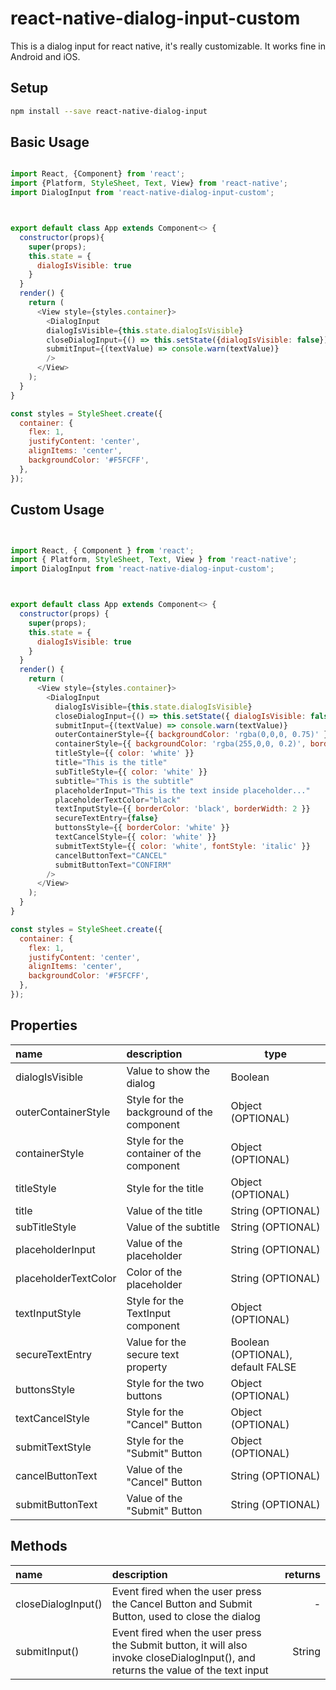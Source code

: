 # react-native-dialog-input-custom
This is a dialog input for react native, it's really customizable.
It works fine in Android and iOS.

## Setup

```bash
npm install --save react-native-dialog-input
```
## Basic Usage

```javascript

import React, {Component} from 'react';
import {Platform, StyleSheet, Text, View} from 'react-native';
import DialogInput from 'react-native-dialog-input-custom';



export default class App extends Component<> {
  constructor(props){
    super(props);
    this.state = {
      dialogIsVisible: true
    }
  }
  render() {
    return (
      <View style={styles.container}>
        <DialogInput 
        dialogIsVisible={this.state.dialogIsVisible}
        closeDialogInput={() => this.setState({dialogIsVisible: false})}
        submitInput={(textValue) => console.warn(textValue)}
        />
      </View>
    );
  }
}

const styles = StyleSheet.create({
  container: {
    flex: 1,
    justifyContent: 'center',
    alignItems: 'center',
    backgroundColor: '#F5FCFF',
  },
});

```

## Custom Usage

```javascript


import React, { Component } from 'react';
import { Platform, StyleSheet, Text, View } from 'react-native';
import DialogInput from 'react-native-dialog-input-custom';



export default class App extends Component<> {
  constructor(props) {
    super(props);
    this.state = {
      dialogIsVisible: true
    }
  }
  render() {
    return (
      <View style={styles.container}>
        <DialogInput
          dialogIsVisible={this.state.dialogIsVisible}
          closeDialogInput={() => this.setState({ dialogIsVisible: false })}
          submitInput={(textValue) => console.warn(textValue)}
          outerContainerStyle={{ backgroundColor: 'rgba(0,0,0, 0.75)' }}
          containerStyle={{ backgroundColor: 'rgba(255,0,0, 0.2)', borderColor: 'red', borderWidth: 5 }}
          titleStyle={{ color: 'white' }}
          title="This is the title"
          subTitleStyle={{ color: 'white' }}
          subtitle="This is the subtitle"
          placeholderInput="This is the text inside placeholder..."
          placeholderTextColor="black"
          textInputStyle={{ borderColor: 'black', borderWidth: 2 }}
          secureTextEntry={false}
          buttonsStyle={{ borderColor: 'white' }}
          textCancelStyle={{ color: 'white' }}
          submitTextStyle={{ color: 'white', fontStyle: 'italic' }}
          cancelButtonText="CANCEL"
          submitButtonText="CONFIRM"
        />
      </View>
    );
  }
}

const styles = StyleSheet.create({
  container: {
    flex: 1,
    justifyContent: 'center',
    alignItems: 'center',
    backgroundColor: '#F5FCFF',
  },
});


```
## Properties

 name                  | description                                 | type     
:--------------------- |:------------------------------------------- | --------
 dialogIsVisible       | Value to show the dialog   |   Boolean
 outerContainerStyle   | Style for the background of the component           |   Object (OPTIONAL)
 containerStyle        | Style for the container of the component           |   Object (OPTIONAL)
 titleStyle             | Style for the title          |   Object (OPTIONAL)
 title    | Value of the title             |   String (OPTIONAL)
 subTitleStyle        | Value of the subtitle |    String (OPTIONAL)
placeholderInput   | Value of the placeholder             |   String (OPTIONAL)
placeholderTextColor | Color of the placeholder                       |   String (OPTIONAL)
textInputStyle             | Style for the TextInput component      |   Object (OPTIONAL)
secureTextEntry             | Value for the secure text property      |   Boolean (OPTIONAL), default FALSE
buttonsStyle             | Style for the two buttons     |   Object (OPTIONAL)
textCancelStyle | Style for the "Cancel" Button | Object (OPTIONAL)
submitTextStyle | Style for the "Submit" Button | Object (OPTIONAL)
cancelButtonText | Value of the "Cancel" Button | String (OPTIONAL)
submitButtonText | Value of the "Submit" Button | String (OPTIONAL)


## Methods

 name           | description                                        | returns
:-------------- |:-------------------------------------------------- | -------:
 closeDialogInput()  | Event fired when the user press the Cancel Button and Submit Button, used to close the dialog |  -
 submitInput()  | Event fired when the user press the Submit button, it will also invoke closeDialogInput(), and returns the value of the text input   | String
